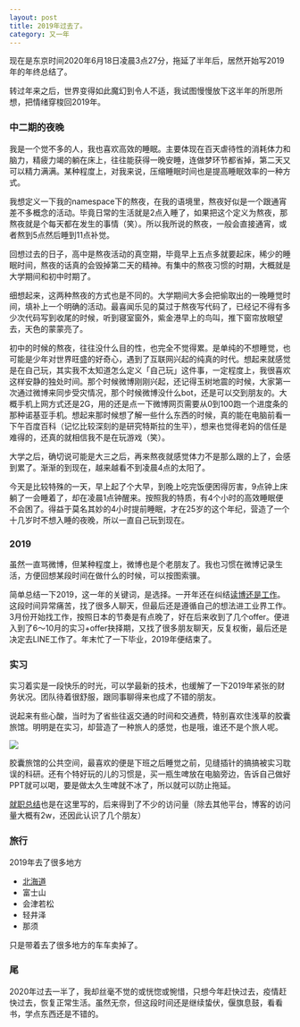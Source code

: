 ```yaml
---
layout: post
title: 2019年过去了。
category: 又一年
---
```


现在是东京时间2020年6月18日凌晨3点27分，拖延了半年后，居然开始写2019年的年终总结了。

转过年来之后，世界变得如此魔幻到令人不适，我试图慢慢放下这半年的所思所想，把情绪穿梭回2019年。

### 中二期的夜晚

我是一个觉不多的人，我也喜欢高效的睡眠。主要体现在百天虐待性的消耗体力和脑力，精疲力竭的躺在床上，往往能获得一晚安睡，连做梦环节都省掉，第二天又可以精力满满。某种程度上，对我来说，压缩睡眠时间也是提高睡眠效率的一种方式。

我想定义一下我的namespace下的熬夜，在我的语境里，熬夜好似是一个跟通宵差不多概念的活动。毕竟日常的生活就是2点入睡了，如果把这个定义为熬夜，那熬夜就是个每天都在发生的事情（笑）。所以我所说的熬夜，一般会直接通宵，或者熬到5点然后睡到11点补觉。

回想过去的日子，高中是熬夜活动的真空期，毕竟早上五点多就要起床，稀少的睡眠时间，熬夜的话真的会毁掉第二天的精神。有集中的熬夜习惯的时期，大概就是大学期间和初中时期了。

细想起来，这两种熬夜的方式也是不同的。大学期间大多会把偷取出的一晚睡觉时间，填补上一个明确的活动。最喜闻乐见的莫过于熬夜写代码了，已经记不得有多少次代码写到收尾的时候，听到寝室窗外，紫金港早上的鸟叫，推下窗帘放眼望去，天色的蒙蒙亮了。

初中的时候的熬夜，往往没什么目的性，也完全不觉得累。是单纯的不想睡觉，也可能是少年对世界旺盛的好奇心，遇到了互联网兴起的纯真的时代。想起来就感觉是在自己玩，其实我不太知道怎么定义「自己玩」这件事，一定程度上，我很喜欢这样安静的独处时间。那个时候微博刚刚兴起，还记得玉树地震的时候，大家第一次通过微博来同步受灾情况，那个时候微博没什么bot，还是可以交到朋友的。大概手机上网方式还是2G，用的还是点一下微博网页需要从0到100跑一个进度条的那种诺基亚手机。想起来那时候想了解一些什么东西的时候，真的能在电脑前看一下午百度百科（记忆比较深刻的是研究特斯拉的生平），想来也觉得老妈的信任是难得的，还真的就相信我不是在玩游戏（笑）。

大学之后，确切说可能是大三之后，再来熬夜就感觉体力不是那么跟的上了，会感到累了。渐渐的到现在，越来越看不到凌晨4点的太阳了。

今天是比较特殊的一天，早上起了个大早，到晚上吃完饭便困得厉害，9点钟上床躺了一会睡着了，却在凌晨1点钟醒来。按照我的特质，有4个小时的高效睡眠便不会困了。得益于莫名其妙的4小时提前睡眠，才在25岁的这个年纪，营造了一个十几岁时不想入睡的夜晚，所以一直自己玩到现在。

### 2019

虽然一直骂微博，但某种程度上，微博也是个老朋友了。我也习惯在微博记录生活，方便回想某段时间在做什么的时候，可以按图索骥。

简单总结一下2019，这一年的关键词，是选择。一开年还在纠结[读博还是工作](https://vinci7.github.io/article/jobhunting-1)。这段时间异常痛苦，找了很多人聊天，但最后还是遵循自己的想法进工业界工作。3月份开始找工作，按照日本的节奏是有点晚了，好在后来收到了几个offer。便进入到了6～10月的实习+offer抉择期，又找了很多朋友聊天，反复权衡，最后还是决定去LINE工作了。年末忙了一下毕业，2019年便结束了。


### 实习

实习着实是一段快乐的时光，可以学最新的技术，也缓解了一下2019年紧张的财务状况。团队待着很舒服，跟同事聊得来也成了不错的朋友。

说起来有些心酸，当时为了省些往返交通的时间和交通费，特别喜欢住浅草的胶囊旅馆。明明是在实习，却营造了一种旅人的感觉，也是哦，谁还不是个旅人呢。

![](https://cdn.jsdelivr.net/gh/77ImageHosting/repo1@master/uPic/IMG_2511.jpg)

胶囊旅馆的公共空间，最喜欢的便是下班之后睡觉之前，见缝插针的搞搞被实习耽误的科研。还有个特好玩的儿的习惯是，买一瓶生啤放在电脑旁边，告诉自己做好PPT就可以喝，要是做太久生啤就不冰了，所以就可以防止拖延。

[就职总结](https://vinci7.github.io/article/jobhunting-0)也是在这里写的，后来得到了不少的访问量（除去其他平台，博客的访问量大概有2w，还因此认识了几个朋友）

### 旅行

2019年去了很多地方
- [北海道](https://www.weibo.com/1690689087/HcmiP651b)
- 富士山
- 会津若松
- 轻井泽
- 那须

只是带着去了很多地方的车车卖掉了。

### 尾

2020年过去一半了，我却丝毫不觉的或恍惚或惋惜，只想今年赶快过去，疫情赶快过去，恢复正常生活。虽然无奈，但这段时间还是继续蛰伏，偃旗息鼓，看看书，学点东西还是不错的。
